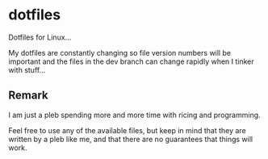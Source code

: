 # dotfiles
Dotfiles for Linux...

My dotfiles are constantly changing so file version numbers will be important and the files in the dev branch can change rapidly when I tinker with stuff...

## Remark
I am just a pleb spending more and more time with ricing and programming.

Feel free to use any of the available files, but keep in mind that they are written by a pleb like me, and that there are no guarantees that things will work.
